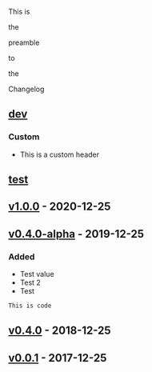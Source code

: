 This is

the

preamble

to

the

Changelog

## [dev]
### Custom
- This is a custom header

## [test]

## [v1.0.0] - 2020-12-25

## [v0.4.0-alpha] - 2019-12-25
### Added
- Test value
- Test 2
- Test
```go
This is code
```

## [v0.4.0] - 2018-12-25

## [v0.0.1] - 2017-12-25

[dev]: https://github.com/jthomperoo/test_repo/compare/test...dev
[test]: https://github.com/jthomperoo/test_repo/compare/v1.0.0...test
[v1.0.0]: https://github.com/jthomperoo/test_repo/compare/v0.4.0-alpha...v1.0.0
[v0.4.0-alpha]: https://github.com/jthomperoo/test_repo/compare/v0.4.0...v0.4.0-alpha
[v0.4.0]: https://github.com/jthomperoo/test_repo/compare/v0.0.1...v0.4.0
[v0.0.1]: https://github.com/jthomperoo/test_repo/releases/tag/v0.0.1
